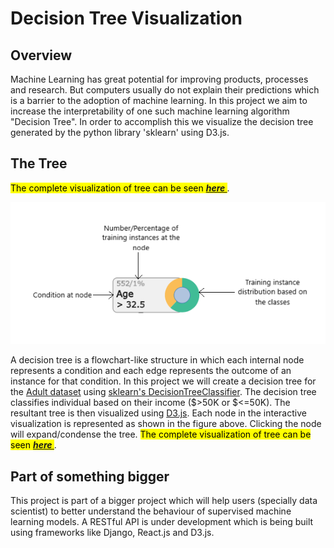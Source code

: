 # Decision Tree Visualization

## Overview

Machine Learning has great potential for improving products, processes and research. But computers usually do not 
explain their predictions which is a barrier to the adoption of machine learning. In this project we aim to increase
the interpretability of one such machine learning algorithm "Decision Tree". In order to accomplish this we visualize
the decision tree generated by the python library 'sklearn' using D3.js.

## The Tree

<mark>The complete visualization of tree can be seen 
<i><b><a href="https://bl.ocks.org/thundercat95/raw/5ac59643aabf1ecc74a8a2364c727492/"> here </a></b></i></mark>.

<p align="center">
  <img src="img/node_example.png"/>
</p>

A decision tree is a flowchart-like structure in which each internal node represents a condition and each edge 
represents the outcome of an instance for that condition. In this project we will create a decision tree for the 
<a href = "https://archive.ics.uci.edu/ml/datasets/Adult"> Adult dataset</a> using 
<a href="https://scikit-learn.org/stable/modules/generated/sklearn.tree.DecisionTreeClassifier.html">
sklearn's DecisionTreeClassifier</a>. The decision tree classifies individual based on their income ($>50K or $<=50K). 
The resultant tree is then visualized using <a href = "https://d3js.org/">D3.js</a>. Each node in the interactive 
visualization is represented as shown in the figure above. Clicking the node will expand/condense the tree. 
<mark>The complete visualization of tree can be seen 
<i><b><a href="https://bl.ocks.org/thundercat95/raw/5ac59643aabf1ecc74a8a2364c727492/"> here </a></b></i></mark>.

## Part of something bigger

This project is part of a bigger project which will help users (specially data scientist) to better understand the 
behaviour of supervised machine learning models. A RESTful API is under development which is being built using 
frameworks like Django, React.js and D3.js.




